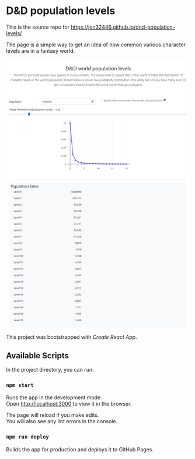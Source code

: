 # D&D population levels

This is the source repo for https://jon32446.github.io/dnd-population-levels/

The page is a simple way to get an idea of how common various character levels are in a fantasy world.

![Screenshot of site](/screenshot.png "Screenshot of site")

This project was bootstrapped with _Create React App_.

## Available Scripts

In the project directory, you can run:

### `npm start`

Runs the app in the development mode.\
Open [http://localhost:3000](http://localhost:3000) to view it in the browser.

The page will reload if you make edits.\
You will also see any lint errors in the console.

### `npm run deploy`

Builds the app for production and deploys it to GitHub Pages.
